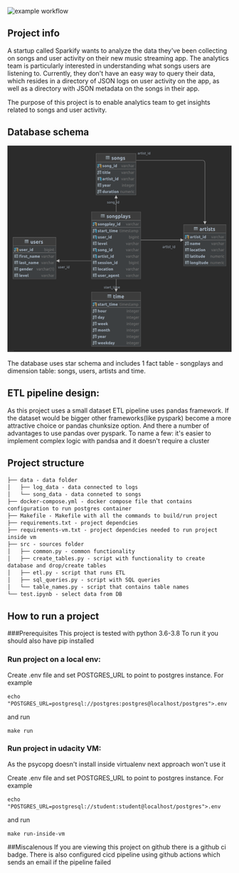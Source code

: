 ![example workflow](https://github.com/happytomatoe/data-modeling-with-postgres/actions/workflows/github-actions.yml/badge.svg)

## Project info

A startup called Sparkify wants to analyze the data they've been collecting on songs and user activity on their new
music streaming app. The analytics team is particularly interested in understanding what songs users are listening to.
Currently, they don't have an easy way to query their data, which resides in a directory of JSON logs on user activity
on the app, as well as a directory with JSON metadata on the songs in their app.

The purpose of this project is to enable analytics team to get insights related to songs and user activity.

## Database schema

![img.png](db-schema.png)

The database uses star schema and includes 1 fact table - songplays and dimension table: songs, users, artists and time.

## ETL pipeline design:

As this project uses a small dataset ETL pipeline uses pandas framework. If the dataset would be bigger other frameworks(like pyspark) become a more attractive choice or pandas chunksize option. And there a number of advantages to use pandas over pyspark. To name a few: it's easier to implement complex logic with pandsa and it doesn't require a cluster


## Project structure
```shell
├── data - data folder
│   ├── log_data - data connected to logs 
│   └── song_data - data conneted to songs
├── docker-compose.yml - docker compose file that contains configuration to run postgres container
├── Makefile - Makefile with all the commands to build/run project
├── requirements.txt - project dependcies
├── requirements-vm.txt - project dependcies needed to run project inside vm
├── src - sources folder
│   ├── common.py - common functionality
│   ├── create_tables.py - script with functionality to create database and drop/create tables
│   ├── etl.py - script that runs ETL
│   ├── sql_queries.py - script with SQL queries
│   └── table_names.py - script that contains table names
└── test.ipynb - select data from DB
```

## How to run a project
###Prerequisites
This project is tested with python 3.6-3.8
To run it you should also have pip installed

### Run project on a local env:

Create .env file and set POSTGRES_URL to point to postgres instance. For example

```shell
echo "POSTGRES_URL=postgresql://postgres:postgres@localhost/postgres">.env
```
and run
```shell
make run
```


### Run project in udacity VM:

As the psycopg doesn't install inside virtualenv next approach won't use it

Create .env file and set POSTGRES_URL to point to postgres instance. For example

```shell
echo "POSTGRES_URL=postgresql://student:student@localhost/postgres">.env
```
and run

```shell
make run-inside-vm
```

##Miscalenous
If you are viewing this project on github there is a github ci badge.
There is also configured cicd pipeline using github actions which sends an email if the pipeline failed